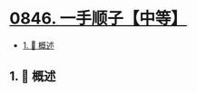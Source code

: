 # [0846. 一手顺子【中等】](https://github.com/Tdahuyou/TNotes.leetcode/tree/main/notes/0846.%20%E4%B8%80%E6%89%8B%E9%A1%BA%E5%AD%90%E3%80%90%E4%B8%AD%E7%AD%89%E3%80%91)

<!-- region:toc -->

- [1. 📝 概述](#1--概述)

<!-- endregion:toc -->

## 1. 📝 概述
